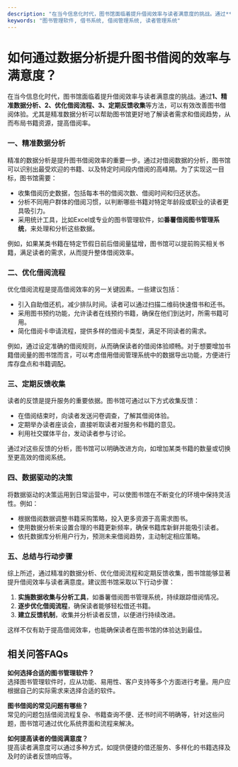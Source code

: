 ```yaml
---
description: "在当今信息化时代，图书馆面临着提升借阅效率与读者满意度的挑战。通过**1、精准数据分析、2、优化借阅流程、3、定期反馈收集**等方法，可以有效改善图书借阅体验。尤其是精准数据分析可以帮助图书馆更好地了解读者需求和借阅趋势，从而布局书籍资源，提高借阅率。"
keywords: "图书管理软件, 借书系统, 借阅管理系统, 读者管理系统"
---
```

# 如何通过数据分析提升图书借阅的效率与满意度？

在当今信息化时代，图书馆面临着提升借阅效率与读者满意度的挑战。通过**1、精准数据分析、2、优化借阅流程、3、定期反馈收集**等方法，可以有效改善图书借阅体验。尤其是精准数据分析可以帮助图书馆更好地了解读者需求和借阅趋势，从而布局书籍资源，提高借阅率。

### **一、精准数据分析**

精准的数据分析是提升图书借阅效率的重要一步。通过对借阅数据的分析，图书馆可以识别出最受欢迎的书籍、以及特定时间段内借阅的高峰期。为了实现这一目标，图书馆需要：

- 收集借阅历史数据，包括每本书的借阅次数、借阅时间和归还状态。
- 分析不同用户群体的借阅习惯，以判断哪些书籍对特定年龄段或职业的读者更具吸引力。
- 采用统计工具，比如Excel或专业的图书管理软件，如**番薯借阅图书管理系统**，来处理和分析这些数据。

例如，如果某类书籍在特定节假日前后借阅量猛增，图书馆可以提前购买相关书籍，满足读者的需求，从而提升整体借阅效率。

### **二、优化借阅流程**

优化借阅流程是提高借阅效率的另一关键因素。一些建议包括：

- 引入自助借还机，减少排队时间。读者可以通过扫描二维码快速借书和还书。
- 采用图书预约功能，允许读者在线预约书籍，确保在他们到达时，所需书籍可用。
- 简化借阅卡申请流程，提供多样的借阅卡类型，满足不同读者的需求。

例如，通过设定准确的借阅规则，从而确保读者的借阅体验顺畅。对于想要增加书籍借阅量的图书馆而言，可以考虑借用借阅管理系统中的数据导出功能，方便进行库存盘点和书籍调配。

### **三、定期反馈收集**

读者的反馈是提升服务的重要依据。图书馆可通过以下方式收集反馈：

- 在借阅结束时，向读者发送问卷调查，了解其借阅体验。
- 定期举办读者座谈会，直接听取读者对服务和书籍的意见。
- 利用社交媒体平台，发动读者参与讨论。

通过对这些反馈的分析，图书馆可以明确改进方向，如增加某类书籍的数量或切换至更高效的借阅系统。

### **四、数据驱动的决策**

将数据驱动的决策运用到日常运营中，可以使图书馆在不断变化的环境中保持灵活性。例如：

- 根据借阅数据调整书籍采购策略，投入更多资源于高需求图书。
- 使用数据分析来设置合理的书籍更新频率，确保书籍库新鲜并能吸引读者。
- 依托数据库分析用户行为，预测未来借阅趋势，主动制定相应策略。

### **五、总结与行动步骤**

综上所述，通过精准的数据分析、优化借阅流程和定期反馈收集，图书馆能够显著提升借阅效率与读者满意度。建议图书馆采取以下行动步骤：

1. **实施数据收集与分析工具**，如番薯借阅图书管理系统，持续跟踪借阅情况。
2. **逐步优化借阅流程**，确保读者能够轻松借还书籍。
3. **建立反馈机制**，收集并分析读者反馈，以便进行持续改进。

这样不仅有助于提高借阅效率，也能确保读者在图书馆的体验达到最佳。

## 相关问答FAQs

**如何选择合适的图书管理软件？**  
选择图书管理软件时，应从功能、易用性、客户支持等多个方面进行考量。用户应根据自己的实际需求来选择合适的软件。

**图书借阅的常见问题有哪些？**  
常见的问题包括借阅流程复杂、书籍查询不便、还书时间不明确等，针对这些问题，图书馆可通过优化系统界面和流程来解决。

**如何提高读者的借阅满意度？**  
提高读者满意度可以通过多种方式，如提供便捷的借还服务、多样化的书籍选择及及时的读者反馈响应等。
